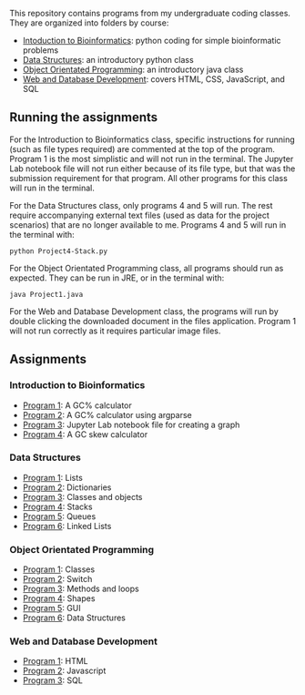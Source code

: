 This repository contains programs from my undergraduate coding classes. They are organized into folders by course:
* [Intoduction to Bioinformatics](IntroToBioinformatics): python coding for simple bioinformatic problems
* [Data Structures](DataStructures): an introductory python class
* [Object Orientated Programming](ObjectOrientatedProgramming): an introductory java class
* [Web and Database Development](WebAndDatabaseDevelopment): covers HTML, CSS, JavaScript, and SQL
## Running the assignments
For the Introduction to Bioinformatics class, specific instructions for running (such as file types required) are commented at the top of the program. Program 1 is the most simplistic and will not run in the terminal. The Jupyter Lab notebook file will not run either because of its file type, but that was the submission requirement for that program. All other programs for this class will run in the terminal. 

For the Data Structures class, only programs 4 and 5 will run. The rest require accompanying external text files (used as data for the project scenarios) that are no longer available to me. Programs 4 and 5 will run in the terminal with:
```{shell}
python Project4-Stack.py
```
For the Object Orientated Programming class, all programs should run as expected. They can be run in JRE, or in the terminal with:
```{shell}
java Project1.java
```
For the Web and Database Development class, the programs will run by double clicking the downloaded document in the files application. Program 1 will not run correctly as it requires particular image files.
## Assignments
### Introduction to Bioinformatics
* [Program 1](IntroToBioinformatics/Project1-GCcalculator.py): A GC% calculator
* [Program 2](IntroToBioinformatics/Project2-GCpercent.py): A GC% calculator using argparse
* [Program 3](IntroToBioinformatics/Project3-JupyterPlot.ipynb): Jupyter Lab notebook file for creating a graph
* [Program 4](IntroToBioinformatics/Project4-GCskew.py): A GC skew calculator
### Data Structures
* [Program 1](DataStructures/Project1-Lists.py): Lists
* [Program 2](DataStructures/Project2-Dictionaries.py): Dictionaries
* [Program 3](DataStructures/Project3-Classes.py): Classes and objects
* [Program 4](DataStructures/Project4-Stack.py): Stacks
* [Program 5](DataStructures/Project5-Queue.py): Queues
* [Program 6](DataStructures/Project6-LinkedList.py): Linked Lists
### Object Orientated Programming
* [Program 1](ObjectOrientatedProgramming/Project1.java): Classes
* [Program 2](ObjectOrientatedProgramming/Project2.java): Switch
* [Program 3](ObjectOrientatedProgramming/Project3.java): Methods and loops
* [Program 4](ObjectOrientatedProgramming/Project4): Shapes
* [Program 5](ObjectOrientatedProgramming/Project5): GUI
* [Program 6](ObjectOrientatedProgramming/Project6): Data Structures
### Web and Database Development
* [Program 1](WebAndDatabaseDevelopment/index.html): HTML
* [Program 2](WebAndDatabaseDevelopment/yahtzee.html): Javascript
* [Program 3](WebAndDatabaseDevelopment/Program3): SQL
